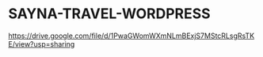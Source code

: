 # SAYNA-TRAVEL-WORDPRESS
https://drive.google.com/file/d/1PwaGWomWXmNLmBExjS7MStcRLsgRsTKE/view?usp=sharing 
